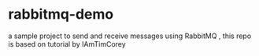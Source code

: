 # rabbitmq-demo
a sample project to send and receive messages using RabbitMQ , this repo is based on tutorial by IAmTimCorey
